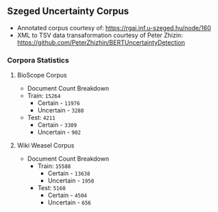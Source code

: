 ## Szeged Uncertainty Corpus
* Annotated corpus courtesy of: https://rgai.inf.u-szeged.hu/node/160
* XML to TSV data transaformation courtesy of Peter Zhizin: https://github.com/PeterZhizhin/BERTUncertaintyDetection

### Corpora Statistics
1. BioScope Corpus
    * Document Count Breakdown
     * Train: ```15264```
       * Certain - ```11976```
       * Uncertain - ```3288```
     * Test: ```4211```
       * Certain - ```3309```
       * Uncertain - ```902```


2. Wiki Weasel Corpus
   * Document Count Breakdown
     * Train: ```15588```
       * Certain - ```13638```
       * Uncertain - ```1950```
     * Test: ```5160```
       * Certain - ```4504```
       * Uncertain - ```656```
